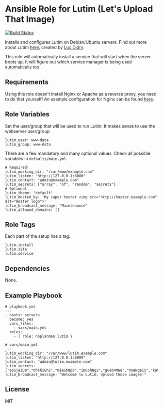 # Ansible Role for Lutim (Let's Upload That Image)

[![Build Status](https://travis-ci.org/noplanman/ansible-lutim.svg?branch=master)](https://travis-ci.org/noplanman/ansible-lutim)

Installs and configures Lutim on Debian/Ubuntu servers.
Find out more about Lutim [here](https://framagit.org/luc/lutim), created by [Luc Didry](https://framagit.org/u/luc).

This role will automatically install a service that will start when the server boots up.
It will figure out which service manager is being used automatically too.

## Requirements

Using this role doesn't install Nginx or Apache as a reverse proxy, you need to do that yourself!
An example configuration for Nginx can be found [here](https://framagit.org/luc/lutim/wikis/installation#putting-lutim-behind-nginx).

## Role Variables

Set the user/group that will be used to run Lutim. It makes sense to use the webserver user/group.

```
lutim_user: www-data
lutim_group: www-data
```

There are a few mandatory and many optional values. Check all possible variables in `defaults/main.yml`.

```
# Required!
lutim_working_dir: "/var/www/example.com"
lutim_listen: "http://127.0.0.1:8080"
lutim_contact: "admin@example.com"
lutim_secrets: ["array", "of", "random", "secrets"]
# Optional
lutim_theme: "default"
lutim_hosted_by: 'My super hoster <img src="http://hoster.example.com" alt="Hoster logo">'
lutim_broadcast_message: "Maintenance"
lutim_allowed_domains: []
```

## Role Tags

Each part of the setup has a tag.

```
lutim.install
lutim.site
lutim.service
```

## Dependencies

None.

## Example Playbook

```
# playbook.yml
---
- hosts: servers
  become: yes
  vars_files:
    - vars/main.yml
  roles:
    - { role: noplanman.lutim }
```
```
# vars/main.yml
---
lutim_working_dir: "/var/www/lutim.example.com"
lutim_listen: "http://127.0.0.1:8080"
lutim_contact: "admin@lutim.example.com"
lutim_secrets: ["eo5jeiD8","OhshiGh2","mieSh0po","iD6ohNg2","gueb4Mee","VoeNgei5","kaV3EeT2","en9Ohshi"]
lutim_broadcast_message: "Welcome to Lutim. Upload those images!"
```

## License

MIT
